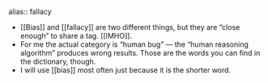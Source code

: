 alias:: fallacy

- [[Bias]] and [[fallacy]] are two different things, but they are “close enough” to share a tag. [[IMHO]].
- For me the actual category is “human bug” — the “human reasoning algorithm” produces wrong results. Those are the words you can find in the dictionary, though.
- I will use [[bias]] most often just because it is the shorter word.